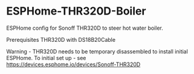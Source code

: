# ESPHome-THR320D-Boiler
ESPHome config for Sonoff THR320D to steer hot water boiler.

Prerequisites
THR320D with DS18B20Cable

Warning - THR320D needs to be temporary disassembled to install initial ESPHome. 
To initial set up - see https://devices.esphome.io/devices/Sonoff-THR320D


